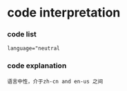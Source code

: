 # code interpretation

### code list

    language="neutral

### code explanation

    语言中性，介于zh-cn and en-us 之间
